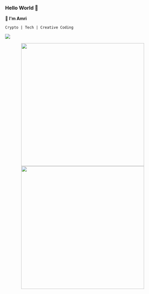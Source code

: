 ### Hello World 👋
**🍉 I'm Amri** 

```
Crypto | Tech | Creative Coding
```
[<img src ="https://img.shields.io/badge/👀-links-%23.svg?style=for-the-badge&logo=&logoColor=white%22">](https://amri.dev)

<p align = "center">
  <img src = "https://github-readme-stats.vercel.app/api?username=AmriArshad&show_icons=true&theme=bear&hide_border=true" width = 400>
  <img src = "https://github-readme-streak-stats.herokuapp.com?user=AmriArshad&theme=bear&hide_border=true" width = 400>
</p>
